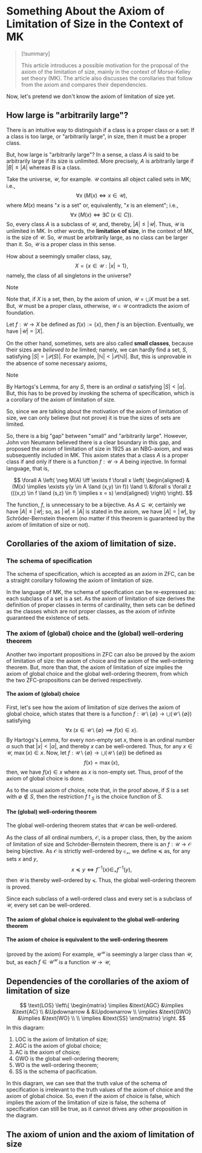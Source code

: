 # Something About the Axiom of Limitation of Size in the Context of MK

> [!summary]
> 
> This article introduces a possible motivation for the proposal of the axiom of the limitation of size, mainly in the context of Morse-Kelley set theory (MK). The article also discusses the corollaries that follow from the axiom and compares their dependencies.

Now, let's pretend we don't know the axiom of limitation of size yet.
## How large is "arbitrarily large"?

There is an intuitive way to distinguish if a class is a proper class or a set: If a class is too large, or "arbitrarily large", in size, then it must be a proper class.

But, how large is "arbitrarily large"? In a sense, a class $A$ is said to be arbitrarily large if its size is unlimited. More precisely, $A$ is arbitrarily large if $|B| \le |A|$ whereas $B$ is a class.

Take the universe, $\mathscr U$, for example. $\mathscr U$ contains all object called sets in MK; i.e.,
$$
\forall x\; (M(x) \iff x \in \mathscr U),
$$
where $M(x)$ means "$x$ is a set" or, equivalently, "$x$ is an element"; i.e.,
$$
\forall x\; (M(x) \iff \exists C\; (x \in C)).
$$
So, every class $A$ is a subclass of $\mathscr U$, and, thereby, $|A| \le |\mathscr U|$. Thus, $\mathscr U$ is unlimited in MK. In other words, the **limitation of size**, in the context of MK, is the size of $\mathscr U$. So, $\mathscr U$ must be arbitrarily large, as no class can be larger than it. So, $\mathscr U$ is a proper class in this sense.

How about a seemingly smaller class, say,
$$
X = \{ x \in \mathscr U : |x| = 1 \},
$$
namely, the class of all singletons in the universe?

> [!note]
> 
> Note that, if $X$ is a set, then, by the axiom of union, $\mathscr U = \bigcup X$ must be a set. But, $\mathscr U$ must be a proper class, otherwise, $\mathscr U \in \mathscr U$ contradicts the axiom of foundation.

Let $f: \mathscr U \to X$ be defined as $f(x):= \{x\}$, then $f$ is an bijection. Eventually, we have $|\mathscr U| = |X|$.

On the other hand, sometimes, sets are also called **small classes**, because their sizes are *believed to be* limited; namely, we can hardly find a set, $S$, satisfying $|S| = |\mathcal P(S)|$. For example, $|\mathbb N| < |\mathcal P(\mathbb N)|$. But, this is unprovable in the absence of some necessary axioms,

> [!note]
> 
> By Hartogs's Lemma, for any $S$, there is an ordinal $\alpha$ satisfying $|S| < |\alpha|$. But, this has to be proved by invoking the schema of specification, which is a corollary of the axiom of limitation of size.
> 
> So, since we are talking about the motivation of the axiom of limitation of size, we can only believe (but not prove) it is true the sizes of sets are limited.

So, there is a big "gap" between "small" and "arbitrarily large". However, John von Neumann believed there is a clear boundary in this gap, and proposed the axiom of limitation of size in 1925 as an NBG-axiom, and was subsequently included in MK. This axiom states that a class $A$ is a proper class if and only if there is a function $f: \mathscr U \to A$ being injective. In formal language, that is,

$$
\forall A \left(
\neg M(A) \iff \exists f \forall x
\left(
\begin{aligned}
& (M(x) \implies \exists y(y \in A \land (x,y) \in f)) \land \\
&\forall s \forall z (((x,z) \in f \land (s,z) \in f) \implies x = s)
\end{aligned}
\right)
\right).
$$

The function, $f$, is unnecessary to be a bijective. As $A \subseteq \mathscr U$, certainly we have $|A| \le |\mathscr U|$; so, as $|\mathscr U| \le |A|$ is stated in the axiom, we have $|A| = |\mathscr U|$, by Schröder-Bernstein theorem (no matter if this theorem is guaranteed by the axiom of limitation of size or not).

## Corollaries of the axiom of limitation of size.

### The schema of specification

The schema of specification, which is accepted as an axiom in ZFC, can be a straight corollary following the axiom of limitation of size. 

In the language of MK, the schema of specification can be re-expressed as: each subclass of a set is a set. As the axiom of limitation of size derives the definition of proper classes in terms of cardinality, then sets can be defined as the classes which are not proper classes, as the axiom of infinite guaranteed the existence of sets.

### The axiom of (global) choice and the (global) well-ordering theorem

Another two important propositions in ZFC can also be proved by the axiom of limitation of size: the axiom of choice and the axiom of the well-ordering theorem. But, more than that, the axiom of limitation of size implies the axiom of global choice and the global well-ordering theorem, from which the two ZFC-propositions can be derived respectively.

#### The axiom of (global) choice

First, let's see how the axiom of limitation of size derives the axiom of global choice, which states that there is a function $f: \mathscr U \setminus \{\emptyset\} \to \bigcup (\mathscr U \setminus \{\emptyset\})$ satisfying
$$
\forall x\; (x \in \mathscr U \setminus \{\emptyset\} \implies f(x) \in x).
$$
By Hartogs's Lemma, for every non-empty set $x$, there is an ordinal number $\alpha$ such that $|x| < |\alpha|$, and thereby $x$ can be well-ordered. Thus, for any $x \in \mathscr U$, $\max(x) \in x$. Now, let $f:\mathscr U \setminus \{\emptyset\} \to \bigcup (\mathscr U \setminus \{\emptyset\})$ be defined as
$$
f(x) = \max(x),
$$
then, we have $f(x) \in x$ where as $x$ is non-empty set. Thus, proof of the axiom of global choice is done.

As to the usual axiom of choice, note that, in the proof above, if $S$ is a set with $\emptyset \notin S$, then the restriction $f \restriction_{S}$ is the choice function of $S$.

#### The (global) well-ordering theorem

The global well-ordering theorem states that $\mathscr U$ can be well-ordered.

As the class of all ordinal numbers, $\mathscr O$, is a proper class, then, by the axiom of limitation of size and Schröder-Bernstein theorem, there is an $f: \mathscr U \to \mathscr O$ being bijective. As $\mathscr O$ is strictly well-ordered by $\in_=$, we define $\preceq$ as, for any sets $x$ and $y$,
$$
x \preceq y \iff f^{-1}(x) \in_= f^{-1}(y),
$$
then $\mathscr U$ is thereby well-ordered by $\preceq$. Thus, the global well-ordering theorem is proved.

Since each subclass of a well-ordered class and every set is a subclass of $\mathscr U$, every set can be well-ordered.

#### The axiom of global choice is equivalent to the global well-ordering theorem



#### The axiom of choice is equivalent to the well-ordering theorem





(proved by the axiom) For example, $\mathscr U^\mathscr U$ is seemingly a larger class than $\mathscr U$, but, as each $f \in \mathscr U^\mathscr U$ is a function $\mathscr U \to \mathscr U$, 


## Dependencies of the corollaries of the axiom of limitation of size

$$
\text{LOS} \left\{
\begin{matrix}
\implies &\text{AGC} &\implies &\text{AC} \\
&\Updownarrow & &\Updownarrow \\
\implies &\text{GWO} &\implies &\text{WO} \\
\\
\implies &\text{SS}
\end{matrix}
\right.
$$
In this diagram:
1. LOC is the axiom of limitation of size;
2. AGC is the axiom of global choice;
3. AC is the axiom of choice;
4. GWO is the global well-ordering theorem;
5. WO is the well-ordering theorem;
6. SS is the schema of pacification.

In this diagram, we can see that the truth value of the schema of specification is irrelevant to the truth values of the axiom of choice and the axiom of global choice. So, even if the axiom of choice is false, which implies the axiom of the limitation of size is false, the schema of specification can still be true, as it cannot drives any other proposition in the diagram.


## The axiom of union and the axiom of limitation of size

